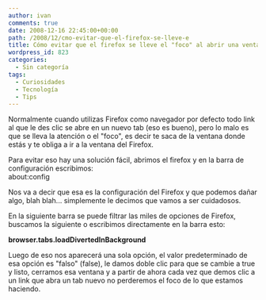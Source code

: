 ```yaml
---
author: ivan
comments: true
date: 2008-12-16 22:45:00+00:00
path: /2008/12/cmo-evitar-que-el-firefox-se-lleve-e
title: Cómo evitar que el firefox se lleve el "foco" al abrir una ventana
wordpress_id: 823
categories:
  - Sin categoría
tags:
  - Curiosidades
  - Tecnología
  - Tips
---
```


Normalmente cuando utilizas Firefox como navegador por defecto todo link al que le des clic se abre en un nuevo tab (eso es bueno), pero lo malo es que se lleva la atención o el "foco", es decir te saca de la ventana donde estás y te obliga a ir a la ventana del Firefox.

Para evitar eso hay una solución fácil, abrimos el firefox y en la barra de configuración escribimos:  
about:config

Nos va a decir que esa es la configuración del Firefox y que podemos dañar algo, blah blah... simplemente le decimos que vamos a ser cuidadosos.

En la siguiente barra se puede filtrar las miles de opciones de Firefox, buscamos la siguiente o escribimos directamente en la barra esto:

**browser.tabs.loadDivertedInBackground**

Luego de eso nos aparecerá una sola opción, el valor predeterminado de esa opción es "falso" (false), le damos doble clic para que se cambie a true y listo, cerramos esa ventana y a partir de ahora cada vez que demos clic a un link que abra un tab nuevo no perderemos el foco de lo que estamos haciendo.
